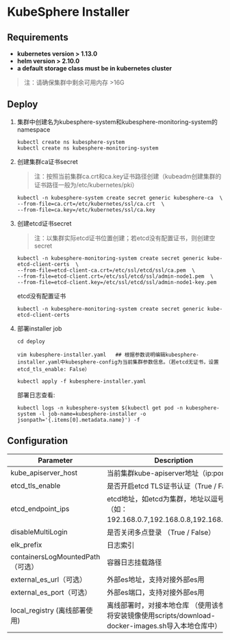 # KubeSphere Installer

Requirements
------------
-   **kubernetes version > 1.13.0**
-   **helm version > 2.10.0**
-   **a default storage class must be in kubernetes cluster**
> 注：请确保集群中剩余可用内存  >16G

Deploy
------------
1. 集群中创建名为kubesphere-system和kubesphere-monitoring-system的namespace
   ```
   kubectl create ns kubesphere-system
   kubectl create ns kubesphere-monitoring-system
   ```
2. 创建集群ca证书secret
   >注：按照当前集群ca.crt和ca.key证书路径创建（kubeadm创建集群的证书路径一般为/etc/kubernetes/pki）
   ```
   kubectl -n kubesphere-system create secret generic kubesphere-ca  \
   --from-file=ca.crt=/etc/kubernetes/ssl/ca.crt  \
   --from-file=ca.key=/etc/kubernetes/ssl/ca.key 
   ```
3. 创建etcd证书secret
   >注：以集群实际etcd证书位置创建；若etcd没有配置证书，则创建空secret
   ```
   kubectl -n kubesphere-monitoring-system create secret generic kube-etcd-client-certs  \
   --from-file=etcd-client-ca.crt=/etc/ssl/etcd/ssl/ca.pem  \
   --from-file=etcd-client.crt=/etc/ssl/etcd/ssl/admin-node1.pem  \
   --from-file=etcd-client.key=/etc/ssl/etcd/ssl/admin-node1-key.pem
   ```
   etcd没有配置证书
   ```
   kubectl -n kubesphere-monitoring-system create secret generic kube-etcd-client-certs
   ```

4. 部署installer job
   ```
   cd deploy

   vim kubesphere-installer.yaml   ## 根据参数说明编辑kubesphere-installer.yaml中kubesphere-config为当前集群参数信息。（若etcd无证书，设置etcd_tls_enable: False）
   
   kubectl apply -f kubesphere-installer.yaml
   ```
   部署日志查看:
   ```
   kubectl logs -n kubesphere-system $(kubectl get pod -n kubesphere-system -l job-name=kubesphere-installer -o jsonpath='{.items[0].metadata.name}') -f
   ```
Configuration 
------------
| Parameter                            | Description                                      | Default                                                 |
| ------------------------------------ | ------------------------------------------------ | ------------------------------------------------------- |
|      kube_apiserver_host             |     当前集群kube-apiserver地址（ip:port）          |                                                        |
|      etcd_tls_enable                 |     是否开启etcd TLS证书认证（True / False）                       |  True                                                  |
|      etcd_endpoint_ips               |     etcd地址，如etcd为集群，地址以逗号分离（如：192.168.0.7,192.168.0.8,192.168.0.9）             |                                                        |
|      disableMultiLogin               |     是否关闭多点登录   （True / False）                            |  True                                                  |
|      elk_prefix                      |     日志索引                                      |  logstash                                                |
|      containersLogMountedPath（可选）        |     容器日志挂载路径                               | “”
|      external_es_url（可选）          |     外部es地址，支持对接外部es用                    |                                                       |
|      external_es_port（可选）         |     外部es端口，支持对接外部es用                    |                                                        | 
|      local_registry (离线部署使用)                 |     离线部署时，对接本地仓库 （使用该参数需将安装镜像使用scripts/download-docker-images.sh导入本地仓库中）                   |                                                        | 